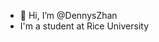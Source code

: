 - 👋 Hi, I’m @DennysZhan
- I'm a student at Rice University

<!---
DennysZhan/DennysZhan is a ✨ special ✨ repository because its `README.md` (this file) appears on your GitHub profile.
You can click the Preview link to take a look at your changes.
--->
